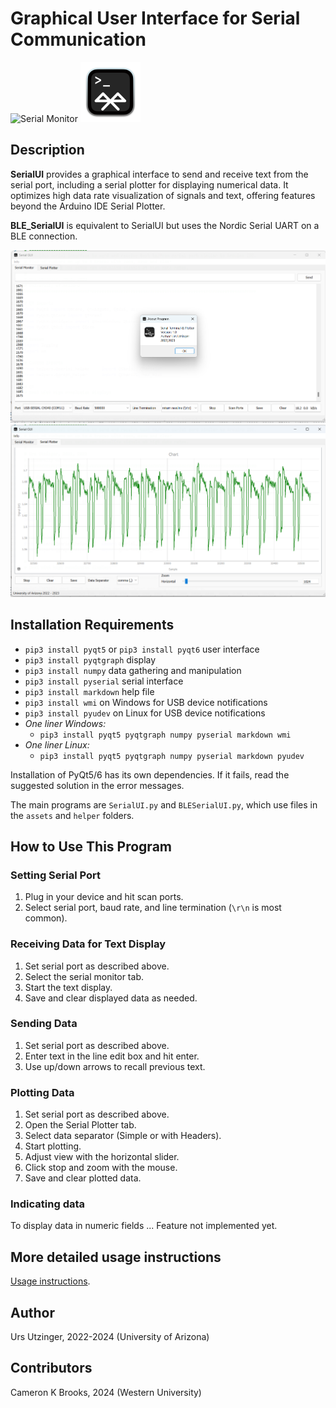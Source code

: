 # Graphical User Interface for Serial Communication
![Serial Monitor](assets/serial_96.png)
![BLE Serial Monitor](assets/BLE_96.png)

## Description
**SerialUI** provides a graphical interface to send and receive text from the serial port, including a serial plotter for displaying numerical data. It optimizes high data rate visualization of signals and text, offering features beyond the Arduino IDE Serial Plotter.

**BLE_SerialUI** is equivalent to SerialUI but uses the Nordic Serial UART on a BLE connection.

<img src="docs/SerialMonitor.png" alt="Serial Monitor" width="600"/>
<img src="docs/SerialPlotter.png" alt="Serial Plotter" width="600"/>

## Installation Requirements
- `pip3 install pyqt5` or `pip3 install pyqt6` user interface
- `pip3 install pyqtgraph` display
- `pip3 install numpy` data gathering and manipulation
- `pip3 install pyserial` serial interface
- `pip3 install markdown` help file
- `pip3 install wmi` on Windows for USB device notifications
- `pip3 install pyudev` on Linux  for USB device notifications
- *One liner Windows:* 
    - `pip3 install pyqt5 pyqtgraph numpy pyserial markdown wmi`
- *One liner Linux:* 
    - `pip3 install pyqt5 pyqtgraph numpy pyserial markdown pyudev`

Installation of PyQt5/6 has its own dependencies. If it fails, read the suggested solution in the error messages.

The main programs are `SerialUI.py` and `BLESerialUI.py`, which use files in the `assets` and `helper` folders.

## How to Use This Program

### Setting Serial Port
1. Plug in your device and hit scan ports.
2. Select serial port, baud rate, and line termination (`\r\n` is most common).

### Receiving Data for Text Display
1. Set serial port as described above.
2. Select the serial monitor tab.
3. Start the text display.
4. Save and clear displayed data as needed.

### Sending Data
1. Set serial port as described above.
2. Enter text in the line edit box and hit enter.
3. Use up/down arrows to recall previous text.

### Plotting Data
1. Set serial port as described above.
2. Open the Serial Plotter tab.
3. Select data separator (Simple or with Headers).
4. Start plotting.
5. Adjust view with the horizontal slider.
6. Click stop and zoom with the mouse.
7. Save and clear plotted data.

### Indicating data
To display data in numeric fields ... Feature not implemented yet.

## More detailed usage instructions
[Usage instructions](docs/Detailed_Usage_Instructions.md).

## Author
Urs Utzinger, 2022-2024 (University of Arizona)

## Contributors
Cameron K Brooks, 2024 (Western University)